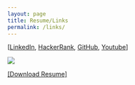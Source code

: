 ```yaml
---
layout: page
title: Resume/Links
permalink: /links/
---
```

[[LinkedIn](https://www.linkedin.com/in/spoisseroux/),
[HackerRank](https://www.hackerrank.com/sp96651n),
[GitHub](https://github.com/spoisseroux),
[Youtube](https://www.youtube.com/channel/UCgzqb_bTHOhvhNF4x8vpCIw?view_as=subscriber)]


<img src="https://i.imgur.com/DUqa8iG.png">

<a href="file:////Users/spencerlouis/Documents/Projects/GitHub/spoisseroux.github.io/local_content/SpencerPoisseroux_Resume.pdf" download>[Download Resume]</a>
